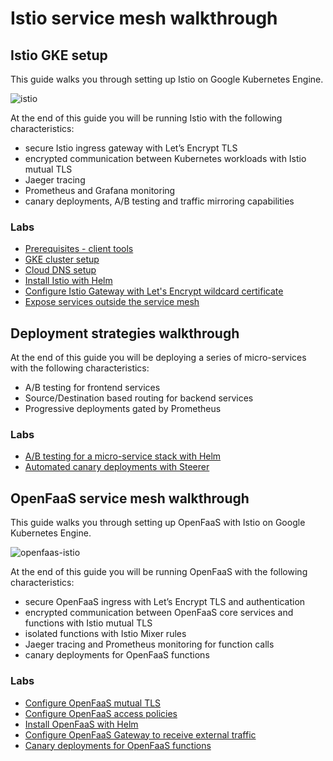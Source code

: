# Istio service mesh walkthrough 

## Istio GKE setup

This guide walks you through setting up Istio on Google Kubernetes Engine.

![istio](https://github.com/stefanprodan/istio-gke/blob/master/docs/screens/istio-gcp-overview.png)

At the end of this guide you will be running Istio with the following characteristics:

* secure Istio ingress gateway with Let’s Encrypt TLS
* encrypted communication between Kubernetes workloads with Istio mutual TLS
* Jaeger tracing 
* Prometheus and Grafana monitoring
* canary deployments, A/B testing and traffic mirroring capabilities

### Labs

* [Prerequisites - client tools](/docs/istio/01-prerequisites.md)
* [GKE cluster setup](/docs/istio/02-gke-setup.md)
* [Cloud DNS setup](/docs/istio/03-clouddns-setup.md)
* [Install Istio with Helm](/docs/istio/04-istio-setup.md)
* [Configure Istio Gateway with Let's Encrypt wildcard certificate](/docs/istio/05-letsencrypt-setup.md)
* [Expose services outside the service mesh](/docs/istio/06-grafana-config.md)

## Deployment strategies walkthrough

At the end of this guide you will be deploying a series of micro-services with the following characteristics:

* A/B testing for frontend services
* Source/Destination based routing for backend services
* Progressive deployments gated by Prometheus 

### Labs

* [A/B testing for a micro-service stack with Helm](/docs/apps/01-ab-testing-helm.md)
* [Automated canary deployments with Steerer](/docs/apps/02-canary-steerer.md)

## OpenFaaS service mesh walkthrough

This guide walks you through setting up OpenFaaS with Istio on Google Kubernetes Engine.

![openfaas-istio](https://github.com/stefanprodan/istio-gke/blob/master/docs/screens/openfaas-istio-diagram.png)

At the end of this guide you will be running OpenFaaS with the following characteristics:

* secure OpenFaaS ingress with Let’s Encrypt TLS and authentication
* encrypted communication between OpenFaaS core services and functions with Istio mutual TLS
* isolated functions with Istio Mixer rules
* Jaeger tracing and Prometheus monitoring for function calls
* canary deployments for OpenFaaS functions 

### Labs

* [Configure OpenFaaS mutual TLS](/docs/openfaas/01-mtls-config.md)
* [Configure OpenFaaS access policies](/docs/openfaas/02-mixer-rules.md)
* [Install OpenFaaS with Helm](/docs/openfaas/03-openfaas-setup.md)
* [Configure OpenFaaS Gateway to receive external traffic](/docs/openfaas/04-gateway-config.md)
* [Canary deployments for OpenFaaS functions](/docs/openfaas/05-canary.md)
